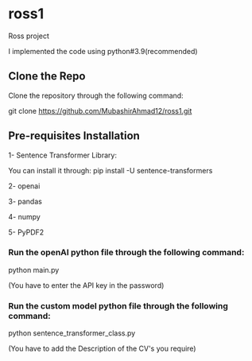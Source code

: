 # ross1
Ross project

I implemented the code using python#3.9(recommended)

## Clone the Repo
Clone the repository through the following command:

git clone https://github.com/MubashirAhmad12/ross1.git


## Pre-requisites Installation
1- Sentence Transformer Library:

You can install it through: pip install -U sentence-transformers

2- openai

3- pandas

4- numpy

5- PyPDF2


### Run the openAI python file through the following command:
python main.py

(You have to enter the API key in the password)

### Run the custom model python file through the following command:
python sentence_transformer_class.py

(You have to add the Description of the CV's you require)
